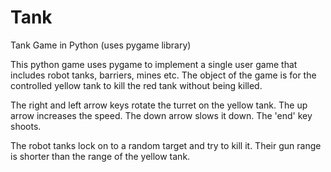 # Tank
Tank Game in Python (uses pygame library)

This python game uses pygame to implement a single user game that includes robot tanks, barriers, mines etc. The object of the game is for the controlled yellow tank to kill the red tank without being killed.

The right and left arrow keys rotate the turret on the yellow tank.  The up arrow increases the speed. The down arrow slows it down.  The
'end' key shoots.  

The robot tanks lock on to a random target and try to kill it. Their gun range is shorter than the range of the yellow tank.
